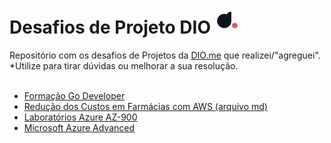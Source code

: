 <h1> Desafios de Projeto DIO <img src='diome.png' width='40px' href='https://web.dio.me'></h1>
Repositório com os desafios de Projetos da <a href="https://web.dio.me">DIO.me</a> que realizei/"agreguei".</br>*Utilize para tirar dúvidas ou melhorar a sua resolução.</br></br>

- <a href="./tudo/forGO">Formação Go Developer</a>
- <a href="./tudo/recus">Redução dos Custos em Farmácias com AWS (arquivo md)</a>
- <a href="./tudo/labs-az900">Laboratórios Azure AZ-900</a>
- <a href="./tudo/azureadv">Microsoft Azure Advanced</a>

